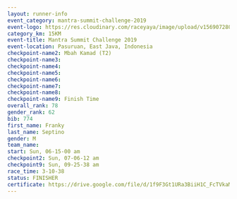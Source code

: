 ```yaml
---
layout: runner-info 
event_category: mantra-summit-challenge-2019 
event-logo: https://res.cloudinary.com/raceyaya/image/upload/v1569072809/logo/mantra-image_segrbx.jpg
category_km: 15KM 
event-title: Mantra Summit Challenge 2019 
event-location: Pasuruan, East Java, Indonesia 
checkpoint-name2: Mbah Kamad (T2) 
checkpoint-name3: 
checkpoint-name4: 
checkpoint-name5: 
checkpoint-name6: 
checkpoint-name7: 
checkpoint-name8: 
checkpoint-name9: Finish Time
overall_rank: 78
gender_rank: 62
bib: 774
first_name: Franky
last_name: Septino
gender: M
team_name: 
start: Sun, 06-15-00 am
checkpoint2: Sun, 07-06-12 am
checkpoint9: Sun, 09-25-38 am
race_time: 3-10-38
status: FINISHER
certificate: https://drive.google.com/file/d/1f9F3Gt1URa3BiiH1C_FcTVkaMkb-fJLv/view?usp=sharing
---
```

